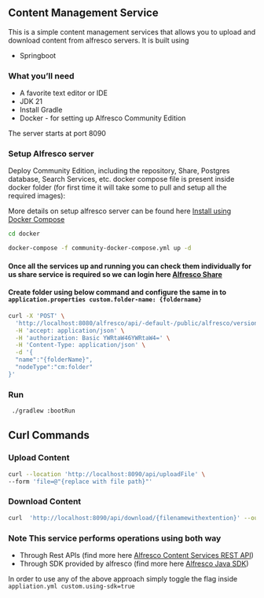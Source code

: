 ## Content Management Service

This is a simple content management services that allows you to upload and download content from alfresco servers. It is built using 
  
- Springboot

### What you’ll need
+ A favorite text editor or IDE
+ JDK 21
+ Install Gradle
+ Docker - for setting up Alfresco Community Edition

The server starts at port 8090


### Setup Alfresco server
Deploy Community Edition, including the repository, Share, Postgres database, Search Services, etc. docker compose file is present inside docker folder (for first time it will take some to pull and setup all the required images):

More details on setup alfresco server can be found here [Install using Docker Compose](https://docs.alfresco.com/content-services/community/install/containers/docker-compose/)



```bash
cd docker

docker-compose -f community-docker-compose.yml up -d
```
#### Once all the services up and running you can check them individually for us share service is required so we can login here [Alfresco Share](http://127.0.0.1:8080/share/page/)

####  Create folder using below command and configure the same in to ```application.properties custom.folder-name: {foldername}```

```bash
curl -X 'POST' \
  'http://localhost:8080/alfresco/api/-default-/public/alfresco/versions/1/nodes/-root-/children?autoRename=true' \
  -H 'accept: application/json' \
  -H 'authorization: Basic YWRtaW46YWRtaW4=' \
  -H 'Content-Type: application/json' \
  -d '{
  "name":"{folderName}",
  "nodeType":"cm:folder"
}'
```

### Run

```bash
 ./gradlew :bootRun
```

## Curl Commands

### Upload Content
```bash
curl --location 'http://localhost:8090/api/uploadFile' \
--form 'file=@"{replace with file path}"'
```

### Download Content
```bash
curl  'http://localhost:8090/api/download/{filenamewithextention}' --output filenamewithextention
```

### Note This service performs operations using both way  
+ Through Rest APIs (find more here [Alfresco Content Services REST API](https://api-explorer.alfresco.com/api-explorer/))
+ Through SDK provided by alfresco (find more here [Alfresco Java SDK](https://github.com/Alfresco/alfresco-java-sdk))

In order to use any of the above approach simply toggle the flag inside ```appliation.yml custom.using-sdk=true```